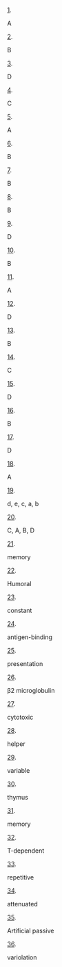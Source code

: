 [1](https://openstax.org/books/microbiology/pages/18-multiple-choice#fs-id1167660323124). 

A

[2](https://openstax.org/books/microbiology/pages/18-multiple-choice#fs-id1167662771044). 

B

[3](https://openstax.org/books/microbiology/pages/18-multiple-choice#fs-id1167662665461). 

D

[4](https://openstax.org/books/microbiology/pages/18-multiple-choice#fs-id1167660276851). 

C

[5](https://openstax.org/books/microbiology/pages/18-multiple-choice#fs-id1167662450417). 

A

[6](https://openstax.org/books/microbiology/pages/18-multiple-choice#fs-id1167660364789). 

B

[7](https://openstax.org/books/microbiology/pages/18-multiple-choice#fs-id1167660619092). 

B

[8](https://openstax.org/books/microbiology/pages/18-multiple-choice#fs-id1167662747086). 

B

[9](https://openstax.org/books/microbiology/pages/18-multiple-choice#fs-id11676603890420). 

D

[10](https://openstax.org/books/microbiology/pages/18-multiple-choice#fs-id1167662849721). 

B

[11](https://openstax.org/books/microbiology/pages/18-multiple-choice#fs-id1167662684321). 

A

[12](https://openstax.org/books/microbiology/pages/18-multiple-choice#fs-id1167660257688). 

D

[13](https://openstax.org/books/microbiology/pages/18-multiple-choice#fs-id1167662795181). 

B

[14](https://openstax.org/books/microbiology/pages/18-multiple-choice#fs-id1167663529755). 

C

[15](https://openstax.org/books/microbiology/pages/18-multiple-choice#fs-id1167661419638). 

D

[16](https://openstax.org/books/microbiology/pages/18-multiple-choice#fs-id1167661409386). 

B

[17](https://openstax.org/books/microbiology/pages/18-multiple-choice#fs-id1167662570697). 

D

[18](https://openstax.org/books/microbiology/pages/18-multiple-choice#fs-id1167662622512). 

A

[19](https://openstax.org/books/microbiology/pages/18-matching#fs-id1167662441061). 

d, e, c, a, b

[20](https://openstax.org/books/microbiology/pages/18-matching#fs-id1167660275706). 

C, A, B, D

[21](https://openstax.org/books/microbiology/pages/18-fill-in-the-blank#fs-id1167660126988). 

memory

[22](https://openstax.org/books/microbiology/pages/18-fill-in-the-blank#fs-id1167660618941). 

Humoral

[23](https://openstax.org/books/microbiology/pages/18-fill-in-the-blank#fs-id1167660600411). 

constant

[24](https://openstax.org/books/microbiology/pages/18-fill-in-the-blank#fs-id1167662361349). 

antigen-binding

[25](https://openstax.org/books/microbiology/pages/18-fill-in-the-blank#fs-id1167660667582). 

presentation

[26](https://openstax.org/books/microbiology/pages/18-fill-in-the-blank#fs-id1167662393493). 

β2 microglobulin

[27](https://openstax.org/books/microbiology/pages/18-fill-in-the-blank#fs-id1167660320036). 

cytotoxic

[28](https://openstax.org/books/microbiology/pages/18-fill-in-the-blank#fs-id1167662484621). 

helper

[29](https://openstax.org/books/microbiology/pages/18-fill-in-the-blank#fs-id1167660341840). 

variable

[30](https://openstax.org/books/microbiology/pages/18-fill-in-the-blank#fs-id1167662489665). 

thymus

[31](https://openstax.org/books/microbiology/pages/18-fill-in-the-blank#fs-id1167660187342). 

memory

[32](https://openstax.org/books/microbiology/pages/18-fill-in-the-blank#fs-id1167661351066). 

T-dependent

[33](https://openstax.org/books/microbiology/pages/18-fill-in-the-blank#fs-id1167659189165). 

repetitive

[34](https://openstax.org/books/microbiology/pages/18-fill-in-the-blank#fs-id1167662497363). 

attenuated

[35](https://openstax.org/books/microbiology/pages/18-fill-in-the-blank#fs-id1167662916044). 

Artificial passive

[36](https://openstax.org/books/microbiology/pages/18-fill-in-the-blank#fs-id1167662615323). 

variolation